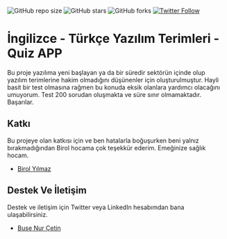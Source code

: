 ![GitHub repo size](https://img.shields.io/github/repo-size/busenurcetin/Ingilizce-Turkce-Yazilim-Terimleri-Quiz)
![GitHub stars](https://img.shields.io/github/stars/busenurcetin/Ingilizce-Turkce-Yazilim-Terimleri-Quiz?style=social)
![GitHub forks](https://img.shields.io/github/forks/busenurcetin/Ingilizce-Turkce-Yazilim-Terimleri-Quiz?style=social)
[![Twitter Follow](https://img.shields.io/twitter/follow/busenurcetin16?style=social)](https://twitter.com/intent/follow?screen_name=busenurcetin16)

# İngilizce - Türkçe Yazılım Terimleri - Quiz APP

Bu proje yazılıma yeni başlayan ya da bir süredir sektörün içinde olup yazılım terimlerine hakim olmadığını düşünenler için oluşturulmuştur. Hayli basit bir test olmasına rağmen bu konuda eksik olanlara yardımcı olacağını umuyorum. Test 200 sorudan oluşmakta ve süre sınır olmamaktadır. Başarılar.
<br>

## Katkı

Bu projeye olan katkısı için ve ben hatalarla boğuşurken beni yalnız bırakmadığından Birol hocama çok teşekkür ederim. Emeğinize sağlık hocam.
- [Birol Yılmaz](https://github.com/yearmfew)

## Destek Ve İletişim

Destek ve iletişim için Twitter veya LinkedIn hesabımdan bana ulaşabilirsiniz.
- [Buse Nur Çetin](https://github.com/busenurcetin)
